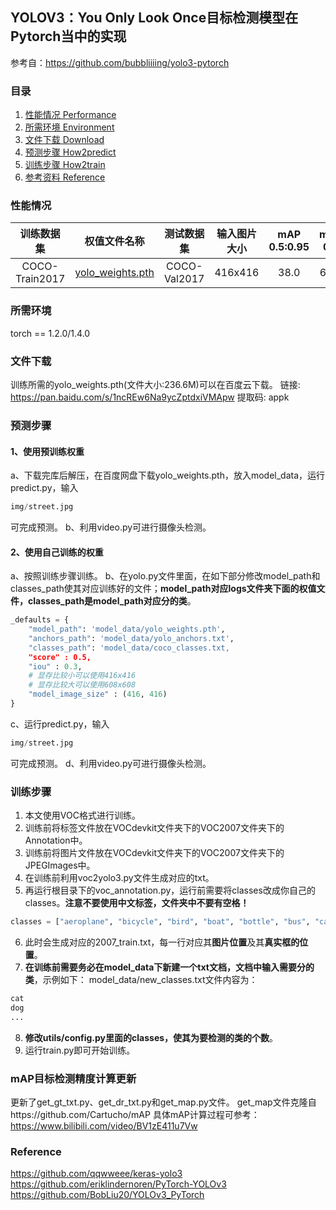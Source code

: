 ## YOLOV3：You Only Look Once目标检测模型在Pytorch当中的实现

参考自：https://github.com/bubbliiiing/yolo3-pytorch

### 目录

1. [性能情况 Performance](#性能情况)
2. [所需环境 Environment](#所需环境)
3. [文件下载 Download](#文件下载)
4. [预测步骤 How2predict](#预测步骤)
5. [训练步骤 How2train](#训练步骤)
6. [参考资料 Reference](#Reference)

### 性能情况


| 训练数据集 | 权值文件名称 | 测试数据集 | 输入图片大小 | mAP 0.5:0.95 | mAP 0.5 |
| :-: | :-: | :-: | :-: | :-: | :-: |
| COCO-Train2017 | [yolo_weights.pth](https://github.com/bubbliiiing/yolo3-pytorch/releases/download/v1.0/yolo_weights.pth) | COCO-Val2017 | 416x416 | 38.0 | 67.2 |

### 所需环境

torch == 1.2.0/1.4.0

### 文件下载

训练所需的yolo_weights.pth(文件大小:236.6M)可以在百度云下载。
链接: https://pan.baidu.com/s/1ncREw6Na9ycZptdxiVMApw
提取码: appk

### 预测步骤

#### 1、使用预训练权重

a、下载完库后解压，在百度网盘下载yolo_weights.pth，放入model_data，运行predict.py，输入

```python
img/street.jpg
```

可完成预测。
b、利用video.py可进行摄像头检测。

#### 2、使用自己训练的权重

a、按照训练步骤训练。
b、在yolo.py文件里面，在如下部分修改model_path和classes_path使其对应训练好的文件；**model_path对应logs文件夹下面的权值文件，classes_path是model_path对应分的类**。

```python
_defaults = {
    "model_path": 'model_data/yolo_weights.pth',
    "anchors_path": 'model_data/yolo_anchors.txt',
    "classes_path": 'model_data/coco_classes.txt,
    "score" : 0.5,
    "iou" : 0.3,
    # 显存比较小可以使用416x416
    # 显存比较大可以使用608x608
    "model_image_size" : (416, 416)
}

```

c、运行predict.py，输入

```python
img/street.jpg
```

可完成预测。
d、利用video.py可进行摄像头检测。

### 训练步骤

1. 本文使用VOC格式进行训练。
2. 训练前将标签文件放在VOCdevkit文件夹下的VOC2007文件夹下的Annotation中。
3. 训练前将图片文件放在VOCdevkit文件夹下的VOC2007文件夹下的JPEGImages中。
4. 在训练前利用voc2yolo3.py文件生成对应的txt。
5. 再运行根目录下的voc_annotation.py，运行前需要将classes改成你自己的classes。**注意不要使用中文标签，文件夹中不要有空格！**

```python
classes = ["aeroplane", "bicycle", "bird", "boat", "bottle", "bus", "car", "cat", "chair", "cow", "diningtable", "dog", "horse", "motorbike", "person", "pottedplant", "sheep", "sofa", "train", "tvmonitor"]
```

6. 此时会生成对应的2007_train.txt，每一行对应其**图片位置**及其**真实框的位置**。
7. **在训练前需要务必在model_data下新建一个txt文档，文档中输入需要分的类**，示例如下：
   model_data/new_classes.txt文件内容为：

```python
cat
dog
...
```

8. **修改utils/config.py里面的classes，使其为要检测的类的个数**。
9. 运行train.py即可开始训练。

### mAP目标检测精度计算更新

更新了get_gt_txt.py、get_dr_txt.py和get_map.py文件。
get_map文件克隆自https://github.com/Cartucho/mAP
具体mAP计算过程可参考：https://www.bilibili.com/video/BV1zE411u7Vw

### Reference

https://github.com/qqwweee/keras-yolo3
https://github.com/eriklindernoren/PyTorch-YOLOv3
https://github.com/BobLiu20/YOLOv3_PyTorch
